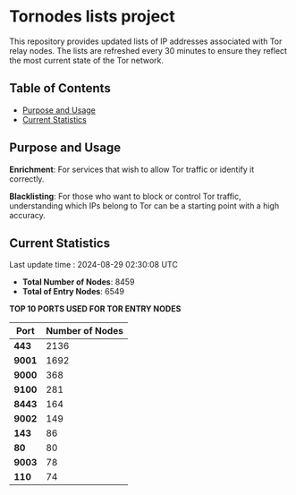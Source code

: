 # Tornodes lists project

This repository provides updated lists of IP addresses associated with Tor relay nodes. The lists are refreshed every 30 minutes to ensure they reflect the most current state of the Tor network.

## Table of Contents

- [Purpose and Usage](#purpose-and-usage)
- [Current Statistics](#current-statistics)


## Purpose and Usage

**Enrichment**: For services that wish to allow Tor traffic or identify it correctly.

**Blacklisting**: For those who want to block or control Tor traffic, understanding which IPs belong to Tor can be a starting point with a high accuracy.

## Current Statistics

Last update time : 2024-08-29 02:30:08 UTC

- **Total Number of Nodes**: 8459
- **Total of Entry Nodes**: 6549

**TOP 10 PORTS USED FOR TOR ENTRY NODES**

| **Port** | **Number of Nodes** |
|------|-----------------|
| **443**   | 2136  |
| **9001**   | 1692  |
| **9000**   | 368  |
| **9100**   | 281  |
| **8443**   | 164  |
| **9002**   | 149  |
| **143**   | 86  |
| **80**   | 80  |
| **9003**   | 78  |
| **110**   | 74  |

